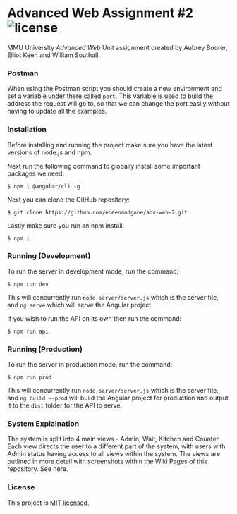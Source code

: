 # Advanced Web Assignment #2 ![license](https://img.shields.io/github/license/mashape/apistatus.svg)

MMU University *Advanced Web* Unit assignment created by Aubrey Boorer, Elliot Keen and William Southall.


### Postman

When using the Postman script you should create a new environment and set a variable under there called `port`. This variable is used to build the address the request will go to, so that we can change the port easily without having to update all the examples.


### Installation

Before installing and running the project make sure you have the latest versions of node.js and npm.

Next run the following command to globally install some important packages we need:
```
$ npm i @angular/cli -g
```

Next you can clone the GitHub repository:
```
$ git clone https://github.com/ebeenandgone/adv-web-2.git
```

Lastly make sure you run an npm install:
```
$ npm i
```


### Running (Development)
To run the server in development mode, run the command:
```
$ npm run dev
```
This will concurrently run `node server/server.js` which is the server file, and `ng serve` which will serve the Angular project.

If you wish to run the API on its own then run the command:
```
$ npm run api
```


### Running (Production)
To run the server in production mode, run the command:
```
$ npm run prod
```
This will concurrently run `node server/server.js` which is the server file, and `ng build --prod` will build the Angular project for production and output it to the `dist` folder for the API to serve.


### System Explaination

The system is split into 4 main views - Admin, Wait, Kitchen and Counter. Each view directs the user to a different part of the system, with users with Admin status having access to all views within the system. The views are outlined in more detail with screenshots within the Wiki Pages of this repository. See here.

### License

This project is [MIT licensed](./LICENSE).